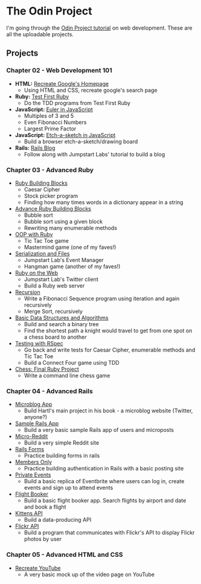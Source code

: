# The Odin Project

I'm going through the [Odin Project tutorial](http://www.theodinproject.com) on web development. These are all the uploadable projects.

## Projects

### Chapter 02 - Web Development 101

- **HTML:** [Recreate Google's Homepage](https://github.com/craftykate/odin-project/tree/master/Chapter_02-Web_Development_101/google_homepage)
	- Using HTML and CSS, recreate google's search page
- **Ruby:** [Test First Ruby](https://github.com/craftykate/odin-project/tree/master/Chapter_02-Web_Development_101/test_first_ruby)
	- Do the TDD programs from Test First Ruby
- **JavaScript:** [Euler in JavaScript](https://github.com/craftykate/odin-project/tree/master/Chapter_02-Web_Development_101/euler_in_javascript)
	- Multiples of 3 and 5
	- Even Fibonacci Numbers
	- Largest Prime Factor
- **JavaScript:** [Etch-a-sketch in JavaScript](https://github.com/craftykate/odin-project/tree/master/Chapter_02-Web_Development_101/etch_a_sketch)
	- Build a browser etch-a-sketch/drawing board
- **Rails:** [Rails Blog](https://github.com/craftykate/odin-project/tree/master/Chapter_02-Web_Development_101/jumpstart_rails_blog)
	- Follow along with Jumpstart Labs' tutorial to build a blog

### Chapter 03 - Advanced Ruby

- [Ruby Building Blocks](https://github.com/craftykate/odin-project/tree/master/Chapter_03-Advanced_Ruby/ruby_building_blocks)
	- Caesar Cipher
	- Stock picker program
	- Finding how many times words in a dictionary appear in a string
- [Advance Ruby Building Blocks](https://github.com/craftykate/odin-project/tree/master/Chapter_03-Advanced_Ruby/advanced_building_blocks)
	- Bubble sort
	- Bubble sort using a given block
	- Rewriting many enumerable methods
- [OOP with Ruby](https://github.com/craftykate/odin-project/tree/master/Chapter_03-Advanced_Ruby/oop_with_ruby)
	- Tic Tac Toe game
	- Mastermind game (one of my faves!)
- [Serialization and Files](https://github.com/craftykate/odin-project/tree/master/Chapter_03-Advanced_Ruby/serialization_and_files)
	- Jumpstart Lab's Event Manager
	- Hangman game (another of my faves!)
- [Ruby on the Web](https://github.com/craftykate/odin-project/tree/master/Chapter_03-Advanced_Ruby/ruby_on_the_web)
	- Jumpstart Lab's Twitter client
	- Build a Ruby web server
- [Recursion](https://github.com/craftykate/odin-project/tree/master/Chapter_03-Advanced_Ruby/recursion)
	- Write a Fibonacci Sequence program using iteration and again recursively
	- Merge Sort, recursively
- [Basic Data Structures and Algorithms](https://github.com/craftykate/odin-project/tree/master/Chapter_03-Advanced_Ruby/data_structures_and_algorithms)
	- Build and search a binary tree
	- Find the shortest path a knight would travel to get from one spot on a chess board to another
- [Testing with RSpec](https://github.com/craftykate/odin-project/tree/master/Chapter_03-Advanced_Ruby/testing_with_rspec)
	- Go back and write tests for Caesar Cipher, enumerable methods and Tic Tac Toe
	- Build a Connect Four game using TDD
- [Chess: Final Ruby Project](https://github.com/craftykate/odin-project/tree/master/Chapter_03-Advanced_Ruby/chess)
	- Write a command line chess game

### Chapter 04 - Advanced Rails

- [Microblog App](https://github.com/craftykate/odin-project/tree/master/Chapter_04-Advanced_Rails/microblog_rails)
	- Build Hartl's main project in his book - a microblog website (Twitter, anyone?)
- [Sample Rails App](https://github.com/craftykate/odin-project/tree/master/Chapter_04-Advanced_Rails/sample_rails_app)
	- Build a very basic sample Rails app of users and microposts
- [Micro-Reddit](https://github.com/craftykate/odin-project/tree/master/Chapter_04-Advanced_Rails/micro-reddit)
	- Build a very simple Reddit site
- [Rails Forms](https://github.com/craftykate/odin-project/tree/master/Chapter_04-Advanced_Rails/forms)
	- Practice building forms in rails
- [Members Only](https://github.com/craftykate/odin-project/tree/master/Chapter_04-Advanced_Rails/members-only)
	- Practice building authentication in Rails with a basic posting site
- [Private Events](https://github.com/craftykate/odin-project/tree/master/Chapter_04-Advanced_Rails/private_events)
	- Build a basic replica of Eventbrite where users can log in, create events and sign up to attend events
- [Flight Booker](https://github.com/craftykate/odin-project/tree/master/Chapter_04-Advanced_Rails/flight-booker)
	- Build a basic flight booker app. Search flights by airport and date and book a flight
- [Kittens API](https://github.com/craftykate/odin-project/tree/master/Chapter_04-Advanced_Rails/kittens-api)
	- Build a data-producing API
- [Flickr API](https://github.com/craftykate/odin-project/tree/master/Chapter_04-Advanced_Rails/flickr-api)
	- Build a program that communicates with Flickr's API to display Flickr photos by user

### Chapter 05 - Advanced HTML and CSS

- [Recreate YouTube](https://github.com/craftykate/odin-project/tree/master/Chapter_05-Advanced_HTML_and_CSS/youtube)
	- A very basic mock up of the video page on YouTube
